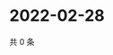 # 2022-02-28

共 0 条

<!-- BEGIN WEIBO -->
<!-- 最后更新时间 Mon Feb 28 2022 20:19:53 GMT+0800 (China Standard Time) -->

<!-- END WEIBO -->
